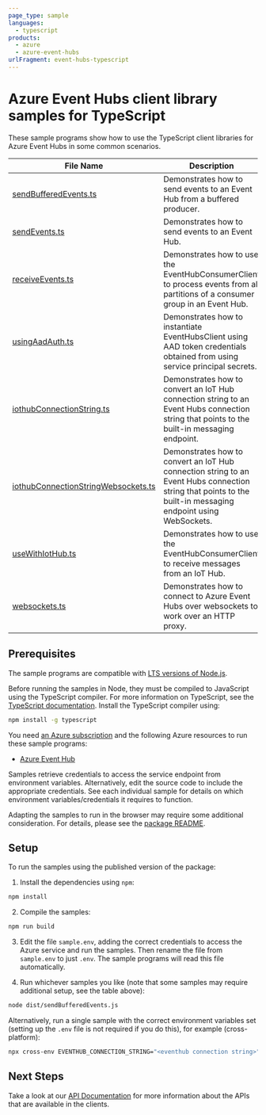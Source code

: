```yaml
---
page_type: sample
languages:
  - typescript
products:
  - azure
  - azure-event-hubs
urlFragment: event-hubs-typescript
---
```


# Azure Event Hubs client library samples for TypeScript

These sample programs show how to use the TypeScript client libraries for Azure Event Hubs in some common scenarios.

| **File Name**                                                           | **Description**                                                                                                                                              |
| ----------------------------------------------------------------------- | ------------------------------------------------------------------------------------------------------------------------------------------------------------ |
| [sendBufferedEvents.ts][sendbufferedevents]                             | Demonstrates how to send events to an Event Hub from a buffered producer.                                                                                    |
| [sendEvents.ts][sendevents]                                             | Demonstrates how to send events to an Event Hub.                                                                                                             |
| [receiveEvents.ts][receiveevents]                                       | Demonstrates how to use the EventHubConsumerClient to process events from all partitions of a consumer group in an Event Hub.                                |
| [usingAadAuth.ts][usingaadauth]                                         | Demonstrates how to instantiate EventHubsClient using AAD token credentials obtained from using service principal secrets.                                   |
| [iothubConnectionString.ts][iothubconnectionstring]                     | Demonstrates how to convert an IoT Hub connection string to an Event Hubs connection string that points to the built-in messaging endpoint.                  |
| [iothubConnectionStringWebsockets.ts][iothubconnectionstringwebsockets] | Demonstrates how to convert an IoT Hub connection string to an Event Hubs connection string that points to the built-in messaging endpoint using WebSockets. |
| [useWithIotHub.ts][usewithiothub]                                       | Demonstrates how to use the EventHubConsumerClient to receive messages from an IoT Hub.                                                                      |
| [websockets.ts][websockets]                                             | Demonstrates how to connect to Azure Event Hubs over websockets to work over an HTTP proxy.                                                                  |

## Prerequisites

The sample programs are compatible with [LTS versions of Node.js](https://nodejs.org/about/releases/).

Before running the samples in Node, they must be compiled to JavaScript using the TypeScript compiler. For more information on TypeScript, see the [TypeScript documentation][typescript]. Install the TypeScript compiler using:

```bash
npm install -g typescript
```

You need [an Azure subscription][freesub] and the following Azure resources to run these sample programs:

- [Azure Event Hub][createinstance_azureeventhub]

Samples retrieve credentials to access the service endpoint from environment variables. Alternatively, edit the source code to include the appropriate credentials. See each individual sample for details on which environment variables/credentials it requires to function.

Adapting the samples to run in the browser may require some additional consideration. For details, please see the [package README][package].

## Setup

To run the samples using the published version of the package:

1. Install the dependencies using `npm`:

```bash
npm install
```

2. Compile the samples:

```bash
npm run build
```

3. Edit the file `sample.env`, adding the correct credentials to access the Azure service and run the samples. Then rename the file from `sample.env` to just `.env`. The sample programs will read this file automatically.

4. Run whichever samples you like (note that some samples may require additional setup, see the table above):

```bash
node dist/sendBufferedEvents.js
```

Alternatively, run a single sample with the correct environment variables set (setting up the `.env` file is not required if you do this), for example (cross-platform):

```bash
npx cross-env EVENTHUB_CONNECTION_STRING="<eventhub connection string>" node dist/sendBufferedEvents.js
```

## Next Steps

Take a look at our [API Documentation][apiref] for more information about the APIs that are available in the clients.

[sendbufferedevents]: https://github.com/Azure/azure-sdk-for-js/blob/main/sdk/eventhub/event-hubs/samples/v5/typescript/src/sendBufferedEvents.ts
[sendevents]: https://github.com/Azure/azure-sdk-for-js/blob/main/sdk/eventhub/event-hubs/samples/v5/typescript/src/sendEvents.ts
[receiveevents]: https://github.com/Azure/azure-sdk-for-js/blob/main/sdk/eventhub/event-hubs/samples/v5/typescript/src/receiveEvents.ts
[usingaadauth]: https://github.com/Azure/azure-sdk-for-js/blob/main/sdk/eventhub/event-hubs/samples/v5/typescript/src/usingAadAuth.ts
[iothubconnectionstring]: https://github.com/Azure/azure-sdk-for-js/blob/main/sdk/eventhub/event-hubs/samples/v5/typescript/src/iothubConnectionString.ts
[iothubconnectionstringwebsockets]: https://github.com/Azure/azure-sdk-for-js/blob/main/sdk/eventhub/event-hubs/samples/v5/typescript/src/iothubConnectionStringWebsockets.ts
[usewithiothub]: https://github.com/Azure/azure-sdk-for-js/blob/main/sdk/eventhub/event-hubs/samples/v5/typescript/src/useWithIotHub.ts
[websockets]: https://github.com/Azure/azure-sdk-for-js/blob/main/sdk/eventhub/event-hubs/samples/v5/typescript/src/websockets.ts
[apiref]: https://docs.microsoft.com/javascript/api/@azure/event-hubs
[freesub]: https://azure.microsoft.com/free/
[createinstance_azureeventhub]: https://docs.microsoft.com/azure/event-hubs/event-hubs-create
[package]: https://github.com/Azure/azure-sdk-for-js/tree/main/sdk/eventhub/event-hubs/README.md
[typescript]: https://www.typescriptlang.org/docs/home.html
